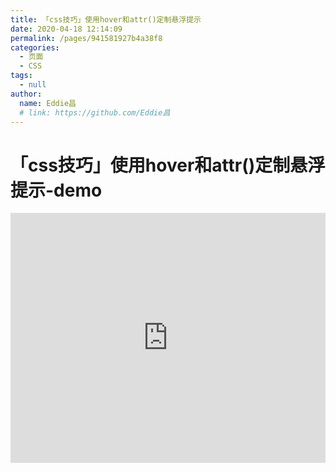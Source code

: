 ```yaml
---
title: 「css技巧」使用hover和attr()定制悬浮提示
date: 2020-04-18 12:14:09
permalink: /pages/941581927b4a38f8
categories: 
  - 页面
  - CSS
tags: 
  - null
author: 
  name: Eddie昌
  # link: https://github.com/Eddie昌
---
```

# 「css技巧」使用hover和attr()定制悬浮提示-demo

<iframe height="400" style="width: 100%;" scrolling="no" title="【CSS：行为】使用:hover和attr()定制悬浮提示" src="https://codepen.io/Eddie昌/embed/vYNKNaq?height=400&theme-id=light&default-tab=css,result" frameborder="no" allowtransparency="true" allowfullscreen="true" loading="lazy">
  See the Pen <a href='https://codepen.io/Eddie昌/pen/vYNKNaq'>【CSS：行为】使用:hover和attr()定制悬浮提示</a> by Eddie昌
  (<a href='https://codepen.io/Eddie昌'>@Eddie昌</a>) on <a href='https://codepen.io'>CodePen</a>.
</iframe>

<!-- more -->